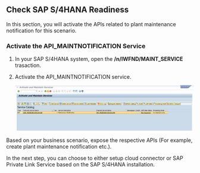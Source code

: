 ## Check SAP S/4HANA Readiness
In this section, you will activate the APIs related to plant maintenance notification for this scenario.

### Activate the API_MAINTNOTIFICATION Service

1. In your SAP S/4HANA system, open the **/n/IWFND/MAINT_SERVICE** trasaction.

2. Activate the API_MAINTNOTIFICATION service.

   ![plot](./images/API_MAINTNOTIFICATION.png)



Based on your business scenario, expose the respective APIs (For example, create plant maintenance notification etc.).

In the next step, you can choose to either setup cloud connector or SAP Private Link Service based on the SAP S/4HANA installation.
